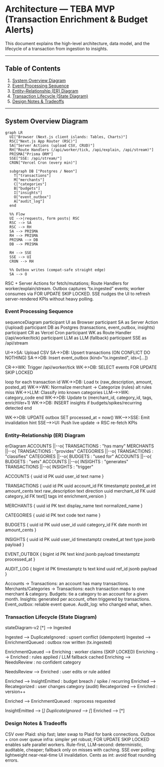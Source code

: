 # Architecture — TEBA MVP (Transaction Enrichment & Budget Alerts)

This document explains the high-level architecture, data model, and the lifecycle of a transaction from ingestion to insights.

---

## Table of Contents

1. [System Overview Diagram](#system-overview-diagram)
2. [Event Processing Sequence](#event-processing-sequence)
3. [Entity–Relationship (ER) Diagram](#entityrelationship-er-diagram)
4. [Transaction Lifecycle (State Diagram)](#transaction-lifecycle-state-diagram)
5. [Design Notes & Tradeoffs](#design-notes--tradeoffs)

---

## System Overview Diagram

```mermaid
graph LR
  UI["Browser (Next.js client islands: Tables, Charts)"]
  RSC["Next.js App Router (RSC)"]
  SA["Server Actions (upload CSV, CRUD)"]
  RH["Route Handlers (/api/worker/tick, /api/explain, /api/stream)"]
  PRISMA["Prisma ORM"]
  SSE["SSE: /api/stream/"]
  CRON["Vercel Cron (every min)"]

  subgraph DB ["Postgres / Neon"]
    T["transactions"]
    M["merchants"]
    C["categories"]
    B["budgets"]
    I["insights"]
    O["event_outbox"]
    A["audit_log"]
  end

  %% Flow
  UI -->|requests, form posts| RSC
  RSC --> SA
  RSC --> RH
  SA --> PRISMA
  RH --> PRISMA
  PRISMA --> DB
  DB --> PRISMA

  RH --> SSE
  SSE --> UI
  CRON --> RH

  %% Outbox writes (compat-safe straight edge)
  SA --> O
```

RSC + Server Actions for fetch/mutations; Route Handlers for worker/explain/stream.
Outbox captures “tx.ingested” events; worker consumes via FOR UPDATE SKIP LOCKED.
SSE nudges the UI to refresh server-rendered KPIs without heavy polling.

### Event Processing Sequence

sequenceDiagram
participant UI as Browser
participant SA as Server Action (/upload)
participant DB as Postgres (transactions, event_outbox, insights)
participant CR as Vercel Cron
participant WK as Route Handler (/api/worker/tick)
participant LLM as LLM (fallback)
participant SSE as /api/stream

UI->>SA: Upload CSV
SA->>DB: Upsert transactions (ON CONFLICT DO NOTHING)
SA->>DB: Insert event_outbox (kind="tx.ingested", ids=[...])

CR->>WK: Trigger /api/worker/tick
WK->>DB: SELECT events FOR UPDATE SKIP LOCKED

loop for each transaction id
WK->>DB: Load tx (raw_description, amount, posted_at)
WK->>WK: Normalize merchant → Categorize (rules)
alt rules miss
WK->>LLM: Classify into known categories
LLM-->>WK: category_code
end
WK->>DB: Update tx (merchant_id, category_id, tags, enrichVer+1)
WK->>DB: INSERT insights if budgets/spikes/recurring detected
end

WK->>DB: UPDATE outbox SET processed_at = now()
WK-->>SSE: Emit invalidation hint
SSE-->>UI: Push live update → RSC re-fetch KPIs

### Entity–Relationship (ER) Diagram

erDiagram
ACCOUNTS ||--o{ TRANSACTIONS : "has many"
MERCHANTS ||--o{ TRANSACTIONS : "provides"
CATEGORIES ||--o{ TRANSACTIONS : "classifies"
CATEGORIES ||--o{ BUDGETS : "used for"
ACCOUNTS ||--o{ BUDGETS : "sets"
ACCOUNTS ||--o{ INSIGHTS : "generates"
TRANSACTIONS ||--o{ INSIGHTS : "trigger"

ACCOUNTS {
uuid id PK
uuid user_id
text name
}

TRANSACTIONS {
uuid id PK
uuid account_id FK
timestamptz posted_at
int amount_cents
text raw_description
text direction
uuid merchant_id FK
uuid category_id FK
text[] tags
int enrichment_version
}

MERCHANTS {
uuid id PK
text display_name
text normalized_name
}

CATEGORIES {
uuid id PK
text code
text name
}

BUDGETS {
uuid id PK
uuid user_id
uuid category_id FK
date month
int amount_cents
}

INSIGHTS {
uuid id PK
uuid user_id
timestamptz created_at
text type
jsonb payload
}

EVENT_OUTBOX {
bigint id PK
text kind
jsonb payload
timestamptz processed_at
}

AUDIT_LOG {
bigint id PK
timestamptz ts
text kind
uuid ref_id
jsonb payload
}

Accounts → Transactions: an account has many transactions.
Merchants/Categories → Transactions: each transaction maps to one merchant & category.
Budgets: tie a category to an account for a given month.
Insights: generated per account, often triggered by transactions.
Event_outbox: reliable event queue. Audit_log: who changed what, when.

### Transaction Lifecycle (State Diagram)

stateDiagram-v2
[*] --> Ingested

Ingested --> DuplicateIgnored : upsert conflict (idempotent)
Ingested --> EnrichmentQueued : outbox row written (tx.ingested)

EnrichmentQueued --> Enriching : worker claims (SKIP LOCKED)
Enriching --> Enriched : rules applied / LLM fallback cached
Enriching --> NeedsReview : no confident category

NeedsReview --> Enriched : user edits or rule added

Enriched --> InsightEmitted : budget breach / spike / recurring
Enriched --> Recategorized : user changes category (audit)
Recategorized --> Enriched : version++

Enriched --> EnrichmentQueued : reprocess requested

InsightEmitted --> [*]
DuplicateIgnored --> [*]
Enriched --> [*]

### Design Notes & Tradeoffs

CSV over Plaid: ship fast; later swap to Plaid for bank connections.
Outbox + cron over queue infra: simpler yet robust; FOR UPDATE SKIP LOCKED enables safe parallel workers.
Rule-first, LLM-second: deterministic, auditable, cheaper; fallback only on misses with caching.
SSE over polling: lightweight near-real-time UI invalidation.
Cents as int: avoid float rounding errors.
